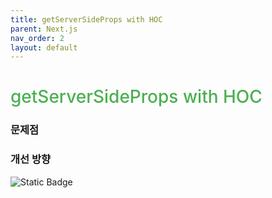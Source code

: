 ```yaml
---
title: getServerSideProps with HOC
parent: Next.js
nav_order: 2
layout: default
---
```


<h1 style="color:#4caf50;font-weight:500;">getServerSideProps with HOC</h1>

### 문제점

### 개선 방향

<p>
    <img alt="Static Badge" src="https://img.shields.io/badge/Next.js-13.5.4-blue?logo=nextdotjs&logoColor=%23fff&logoSize=auto&labelColor=%23000000">
</p>
